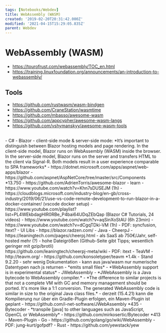 ```yaml
---
tags: [Notebooks/Webdev]
title: WebAssembly (WASM)
created: '2019-02-20T20:31:42.000Z'
modified: '2021-04-15T15:29:05.835Z'
parent: Webdev
---
```


# WebAssembly (WASM)
- https://tourofrust.com/webassembly/TOC_en.html
- https://training.linuxfoundation.org/announcements/an-introduction-to-webassembly/

## Tools
- https://github.com/rustwasm/wasm-bindgen
- https://github.com/CraneStation/wasmtime
- https://github.com/mbasso/awesome-wasm
- https://github.com/appcypher/awesome-wasm-langs
- https://github.com/vshymanskyy/awesome-wasm-tools
<br/>
- C#
  - Blazor
    - client-side mode & server-side mode:
      *It’s important to distinguish between Blazor hosting models and page rendering. In the client-side model, Blazor runs on WebAssembly (WASM) inside the browser. In the server-side model, Blazor runs on the server and transfers HTML to the client via Signal-R. Both models result in a user experience comparable to SPA frameworks*
    - https://dotnet.microsoft.com/apps/aspnet/web-apps/blazor
    - https://github.com/aspnet/AspNetCore/tree/master/src/Components *13.750
    - https://github.com/AdrienTorris/awesome-blazor
    - learn
      - https://www.youtube.com/watch?v=Khn7sDUSEJM (1h)
      - https://cloudblogs.microsoft.com/industry-blog/en-gb/cross-industry/2019/06/21/use-vs-code-remote-development-to-run-blazor-in-a-docker-container/ (vscode docker setup)
      - https://www.youtube.com/playlist?list=PL4WEkbdagHIR0RBe_P4bai64UDqZEbQap (Blazor C# Tutorials, 24 videos)
      - https://www.youtube.com/watch?v=aqSinXoStAU (6h 23min)
      - https://www.youtube.com/watch?v=dCgqTDki-VM (1h)
    - PDF: syncfusion, itext?
    - UI Libs
      - https://blazor.radzen.com/
- Java
  - CheerpJ
    - https://leaningtech.com/pages/cheerpj.html
    - als SaaS ab 750€/Jahr, self-hosted mehr (?)
    - hohe Dateigrößen (Github-Seite gibt Tipps; wesentlich geringer mit gzip/brotli)<br/>
      https://github.com/leaningtech/cheerpj-meta/wiki
    - PDF: itext
  - TeaVM
    - http://teavm.org/
    - https://github.com/konsoletyper/teavm *1.4k
    - Stand 9.2.20
      - sehr wenig Dokumentation
      - kann aus java/wasm nur numerische Datentypen nach js returnen
      - *emits small files*
      - *WebAssembly support is in experimental status*
  - JWebAssembly
    - *JWebAssembly is a Java bytecode to WebAssembly compiler.*
    - *The difference to similar projects is that not a complete VM with GC and memory management should be ported. It's more like a 1:1 conversion. The generated WebAssembly code is similar in size to the original Java class files.*
    - derzeit (15.4.21) kann die Kompilierung nur über ein Gradle-Plugin erfolgen, ein Maven-Plugin ist geplant
    - https://github.com/i-net-software/JWebAssembly *435
  - Bytecoder
    - *transpile [java] to other languages such as JavaScript, OpenCL or WebAssembly*
    - https://github.com/mirkosertic/Bytecoder *413
    - Maven-Plugin
- Go
  - https://github.com/golang/go/wiki/WebAssembly
  - PDF: jung-kurt/gofpdf?
- Rust
  - https://github.com/yewstack/yew
